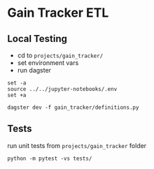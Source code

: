 # Gain Tracker ETL

## Local Testing

- cd to `projects/gain_tracker/`
- set environment vars
- run dagster

```
set -a
source ../../jupyter-notebooks/.env
set +a

dagster dev -f gain_tracker/definitions.py
```

## Tests

run unit tests from `projects/gain_tracker` folder

```
python -m pytest -vs tests/
```